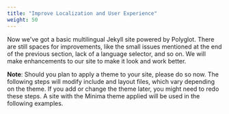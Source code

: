 ```yaml
---
title: "Improve Localization and User Experience"
weight: 50
---
```


Now we've got a basic multilingual Jekyll site powered by Polyglot. There are
still spaces for improvements, like the small issues mentioned at the end of
the previous section, lack of a language selector, and so on. We will make
enhancements to our site to make it look and work better.

**Note**: Should you plan to apply a theme to your site, please do so now. The
following steps will modify include and layout files, which vary depending on
the theme. If you add or change the theme later, you might need to redo these
steps. A site with the Minima theme applied will be used in the following
examples.
